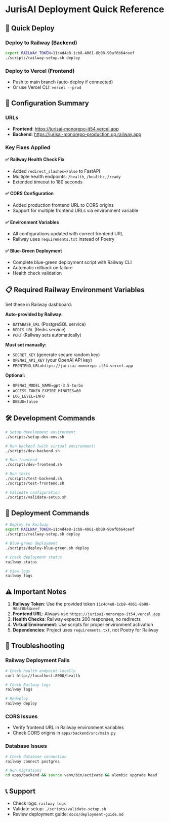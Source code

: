 # JurisAI Deployment Quick Reference

## 🚀 Quick Deploy

### Deploy to Railway (Backend)
```bash
export RAILWAY_TOKEN=11c4d4e8-1cb8-4061-8b08-90af0b64ceef
./scripts/railway-setup.sh deploy
```

### Deploy to Vercel (Frontend)
- Push to main branch (auto-deploy if connected)
- Or use Vercel CLI: `vercel --prod`

## 🔧 Configuration Summary

### URLs
- **Frontend**: https://jurisai-monorepo-it54.vercel.app
- **Backend**: https://jurisai-monorepo-production.up.railway.app

### Key Fixes Applied

#### ✅ Railway Health Check Fix
- Added `redirect_slashes=False` to FastAPI
- Multiple health endpoints: `/health`, `/healthz`, `/ready`
- Extended timeout to 180 seconds

#### ✅ CORS Configuration
- Added production frontend URL to CORS origins
- Support for multiple frontend URLs via environment variable

#### ✅ Environment Variables
- All configurations updated with correct frontend URL
- Railway uses `requirements.txt` instead of Poetry

#### ✅ Blue-Green Deployment
- Complete blue-green deployment script with Railway CLI
- Automatic rollback on failure
- Health check validation

## 📋 Required Railway Environment Variables

Set these in Railway dashboard:

**Auto-provided by Railway:**
- `DATABASE_URL` (PostgreSQL service)
- `REDIS_URL` (Redis service)
- `PORT` (Railway sets automatically)

**Must set manually:**
- `SECRET_KEY` (generate secure random key)
- `OPENAI_API_KEY` (your OpenAI API key)
- `FRONTEND_URL=https://jurisai-monorepo-it54.vercel.app`

**Optional:**
- `OPENAI_MODEL_NAME=gpt-3.5-turbo`
- `ACCESS_TOKEN_EXPIRE_MINUTES=60`
- `LOG_LEVEL=INFO`
- `DEBUG=false`

## 🛠️ Development Commands

```bash
# Setup development environment
./scripts/setup-dev-env.sh

# Run backend (with virtual environment)
./scripts/dev-backend.sh

# Run frontend
./scripts/dev-frontend.sh

# Run tests
./scripts/test-backend.sh
./scripts/test-frontend.sh

# Validate configuration
./scripts/validate-setup.sh
```

## 🔄 Deployment Commands

```bash
# Deploy to Railway
export RAILWAY_TOKEN=11c4d4e8-1cb8-4061-8b08-90af0b64ceef
./scripts/railway-setup.sh deploy

# Blue-green deployment
./scripts/deploy-blue-green.sh deploy

# Check deployment status
railway status

# View logs
railway logs
```

## ⚠️ Important Notes

1. **Railway Token**: Use the provided token `11c4d4e8-1cb8-4061-8b08-90af0b64ceef`
2. **Frontend URL**: Always use `https://jurisai-monorepo-it54.vercel.app`
3. **Health Checks**: Railway expects 200 responses, no redirects
4. **Virtual Environment**: Use scripts for proper environment activation
5. **Dependencies**: Project uses `requirements.txt`, not Poetry for Railway

## 🐛 Troubleshooting

### Railway Deployment Fails
```bash
# Check health endpoint locally
curl http://localhost:8000/health

# Check Railway logs
railway logs

# Redeploy
railway deploy
```

### CORS Issues
- Verify frontend URL in Railway environment variables
- Check CORS origins in `apps/backend/src/main.py`

### Database Issues
```bash
# Check database connection
railway connect postgres

# Run migrations
cd apps/backend && source venv/bin/activate && alembic upgrade head
```

## 📞 Support

- Check logs: `railway logs`
- Validate setup: `./scripts/validate-setup.sh`
- Review deployment guide: `docs/deployment-guide.md`